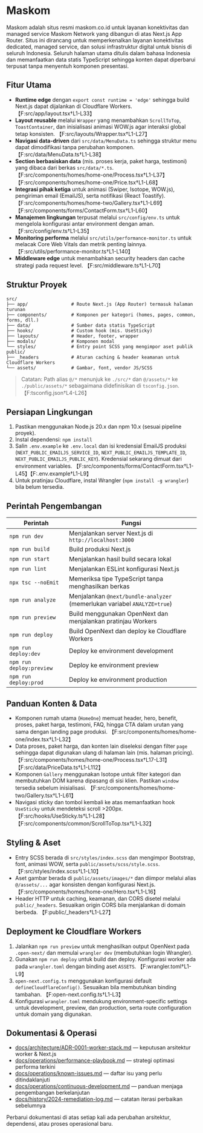 # Maskom

Maskom adalah situs resmi maskom.co.id untuk layanan konektivitas dan managed service Maskom Network yang dibangun di atas Next.js App Router. Situs ini dirancang untuk memperkenalkan layanan konektivitas dedicated, managed service, dan solusi infrastruktur digital untuk bisnis di seluruh Indonesia. Seluruh halaman utama ditulis dalam bahasa Indonesia dan memanfaatkan data statis TypeScript sehingga konten dapat diperbarui terpusat tanpa menyentuh komponen presentasi.

## Fitur Utama
- **Runtime edge** dengan `export const runtime = 'edge'` sehingga build Next.js dapat dijalankan di Cloudflare Workers. 【F:src/app/layout.tsx†L1-L33】
- **Layout reusable** melalui `Wrapper` yang menambahkan `ScrollToTop`, `ToastContainer`, dan inisialisasi animasi WOW.js agar interaksi global tetap konsisten. 【F:src/layouts/Wrapper.tsx†L1-L27】
- **Navigasi data-driven** dari `src/data/MenuData.ts` sehingga struktur menu dapat dimodifikasi tanpa perubahan komponen. 【F:src/data/MenuData.ts†L1-L38】
- **Section berbasiskan data** (mis. proses kerja, paket harga, testimoni) yang dibaca dari berkas `src/data/*.ts`. 【F:src/components/homes/home-one/Process.tsx†L1-L37】【F:src/components/homes/home-one/Price.tsx†L1-L68】
- **Integrasi pihak ketiga** untuk animasi (Swiper, Isotope, WOW.js), pengiriman email (EmailJS), serta notifikasi (React Toastify). 【F:src/components/homes/home-two/Gallery.tsx†L1-L69】【F:src/components/forms/ContactForm.tsx†L1-L60】
- **Manajemen lingkungan** terpusat melalui `src/config/env.ts` untuk mengelola konfigurasi antar environment dengan aman. 【F:src/config/env.ts†L1-L35】
- **Monitoring performa** melalui `src/utils/performance-monitor.ts` untuk melacak Core Web Vitals dan metrik penting lainnya. 【F:src/utils/performance-monitor.ts†L1-L140】
- **Middleware edge** untuk menambahkan security headers dan cache strategi pada request level. 【F:src/middleware.ts†L1-L70】

## Struktur Proyek
```
src/
├── app/                # Route Next.js (App Router) termasuk halaman turunan
├── components/         # Komponen per kategori (homes, pages, common, forms, dll.)
├── data/               # Sumber data statis TypeScript
├── hooks/              # Custom hook (mis. UseSticky)
├── layouts/            # Header, footer, wrapper
├── modals/             # Komponen modal
└── styles/             # Entry point SCSS yang mengimpor aset publik
public/
├── _headers            # Aturan caching & header keamanan untuk Cloudflare Workers
└── assets/             # Gambar, font, vendor JS/SCSS
```

> Catatan: Path alias `@/*` menunjuk ke `./src/*` dan `@/assets/*` ke `./public/assets/*` sebagaimana didefinisikan di `tsconfig.json`. 【F:tsconfig.json†L4-L26】

## Persiapan Lingkungan
1. Pastikan menggunakan Node.js 20.x dan npm 10.x (sesuai pipeline proyek).
2. Instal dependensi: `npm install`
3. Salin `.env.example` ke `.env.local` dan isi kredensial EmailJS produksi (`NEXT_PUBLIC_EMAILJS_SERVICE_ID`, `NEXT_PUBLIC_EMAILJS_TEMPLATE_ID`, `NEXT_PUBLIC_EMAILJS_PUBLIC_KEY`). Kredensial sekarang dimuat dari environment variables. 【F:src/components/forms/ContactForm.tsx†L1-L45】【F:.env.example†L1-L9】
4. Untuk pratinjau Cloudflare, instal Wrangler (`npm install -g wrangler`) bila belum tersedia.

## Perintah Pengembangan
| Perintah | Fungsi |
| --- | --- |
| `npm run dev` | Menjalankan server Next.js di `http://localhost:3000` |
| `npm run build` | Build produksi Next.js |
| `npm run start` | Menjalankan hasil build secara lokal |
| `npm run lint` | Menjalankan ESLint konfigurasi Next.js |
| `npx tsc --noEmit` | Memeriksa tipe TypeScript tanpa menghasilkan berkas |
| `npm run analyze` | Menjalankan `@next/bundle-analyzer` (memerlukan variabel `ANALYZE=true`) |
| `npm run preview` | Build menggunakan OpenNext dan menjalankan pratinjau Workers |
| `npm run deploy` | Build OpenNext dan deploy ke Cloudflare Workers |
| `npm run deploy:dev` | Deploy ke environment development |
| `npm run deploy:preview` | Deploy ke environment preview |
| `npm run deploy:prod` | Deploy ke environment production |

## Panduan Konten & Data
- Komponen rumah utama (`HomeOne`) memuat header, hero, benefit, proses, paket harga, testimoni, FAQ, hingga CTA dalam urutan yang sama dengan landing page produksi. 【F:src/components/homes/home-one/index.tsx†L1-L32】
- Data proses, paket harga, dan konten lain diseleksi dengan filter `page` sehingga dapat digunakan ulang di halaman lain (mis. halaman pricing). 【F:src/components/homes/home-one/Process.tsx†L17-L31】【F:src/data/PriceData.ts†L1-L112】
- Komponen `Gallery` menggunakan Isotope untuk filter kategori dan membutuhkan DOM karena dipasang di sisi klien. Pastikan `window` tersedia sebelum inisialisasi. 【F:src/components/homes/home-two/Gallery.tsx†L1-L61】
- Navigasi sticky dan tombol kembali ke atas memanfaatkan hook `UseSticky` untuk mendeteksi scroll >200px. 【F:src/hooks/UseSticky.ts†L1-L28】【F:src/components/common/ScrollToTop.tsx†L1-L32】

## Styling & Aset
- Entry SCSS berada di `src/styles/index.scss` dan mengimpor Bootstrap, font, animasi WOW, serta `public/assets/scss/style.scss`. 【F:src/styles/index.scss†L1-L10】
- Aset gambar berada di `public/assets/images/*` dan diimpor melalui alias `@/assets/...` agar konsisten dengan konfigurasi Next.js. 【F:src/components/homes/home-one/Hero.tsx†L1-L16】
- Header HTTP untuk caching, keamanan, dan CORS disetel melalui `public/_headers`. Sesuaikan origin CORS bila menjalankan di domain berbeda. 【F:public/_headers†L1-L27】

## Deployment ke Cloudflare Workers
1. Jalankan `npm run preview` untuk menghasilkan output OpenNext pada `.open-next/` dan memulai `wrangler dev` (membutuhkan login Wrangler).
2. Gunakan `npm run deploy` untuk build dan deploy. Konfigurasi worker ada pada `wrangler.toml` dengan binding aset `ASSETS`. 【F:wrangler.toml†L1-L9】
3. `open-next.config.ts` menggunakan konfigurasi default `defineCloudflareConfig()`. Sesuaikan bila membutuhkan binding tambahan. 【F:open-next.config.ts†L1-L3】
4. Konfigurasi `wrangler.toml` mendukung environment-specific settings untuk development, preview, dan production, serta route configuration untuk domain yang digunakan.

## Dokumentasi & Operasi
- [docs/architecture/ADR-0001-worker-stack.md](docs/architecture/ADR-0001-worker-stack.md) — keputusan arsitektur worker & Next.js
- [docs/operations/performance-playbook.md](docs/operations/performance-playbook.md) — strategi optimasi performa terkini
- [docs/operations/known-issues.md](docs/operations/known-issues.md) — daftar isu yang perlu ditindaklanjuti
- [docs/operations/continuous-development.md](docs/operations/continuous-development.md) — panduan menjaga pengembangan berkelanjutan
- [docs/history/2024-remediation-log.md](docs/history/2024-remediation-log.md) — catatan iterasi perbaikan sebelumnya

Perbarui dokumentasi di atas setiap kali ada perubahan arsitektur, dependensi, atau proses operasional baru.
